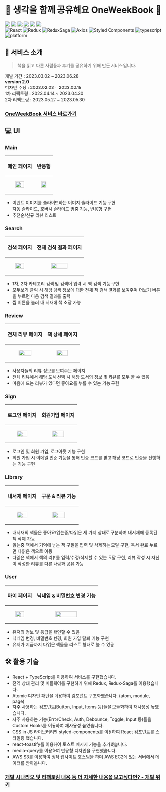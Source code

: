<h1 align="center">📖 생각을 함께 공유해요 OneWeekBook 📖</h1>
<div>
<img src="https://img.shields.io/badge/React-61DAFB?style=flat-square&logo=React&logoColor=white"/>
<img src="https://img.shields.io/badge/Redux-764ABC?style=flat-square&logo=Redux&logoColor=white"/>
<img src="https://img.shields.io/badge/Redux Saga-47A248?style=flat-square&logo=Redux-Saga&logoColor=white"/>
<img src="https://img.shields.io/badge/TypeScript-blue?style=flat-square&logo=TypeScript&logoColor=white"/>
<img src="https://img.shields.io/badge/Webpack-8DD6F9?style=flat-square&logo=Webpack&logoColor=white"/>
<img src="https://img.shields.io/badge/Amazon S3-232F3E?style=flat-square&logo=Amazon AWS&logoColor=white"/>
<div>
<img alt="React" src="https://img.shields.io/badge/React-18.2.0-red.svg"> <img alt="Redux" src="https://img.shields.io/badge/Redux-7.2.6-9cf.svg"> <img alt="ReduxSaga" src="https://img.shields.io/badge/Redux Saga-1.1.3-9cf.svg">  <img alt="Axios" src="https://img.shields.io/badge/Axios-0.26.1-red.svg"> <img alt="Styled Components" src="https://img.shields.io/badge/Styled Components-5.3.5-green.svg"> <img alt="typescript" src="https://img.shields.io/badge/typescript-4.7.4-blue.svg"> <img alt="platform" src="https://img.shields.io/badge/platform-Web-orange.svg">
  
## 👦 서비스 소개

> 책을 읽고 다른 사람들과 후기를 공유하기 위해 만든 서비스입니다.
  
개발 기간 : 2023.03.02 ~ 2023.06.28  
**version 2.0**  
디자인 수정 : 2023.02.03 ~ 2023.02.15  
1차 리팩토링 : 2023.04.14 ~ 2023.04.30  
2차 리팩토링 : 2023.05.27 ~ 2023.05.30  

### [OneWeekBook 서비스 바로가기](http://oneweekbook.s3-website.ap-northeast-2.amazonaws.com/)

## 💻 UI

### Main

|<p align="center">메인 페이지</p>|<p align="center">반응형</p>|
|------|------|
|<p align="center"><img src="https://github.com/OneWeekBook/OneWeekBook_FE/assets/49552804/ce308004-1aa8-4491-b6ec-2d6578874747.gif" width=60%/></p> |<p align="center"><img src="https://github.com/OneWeekBook/OneWeekBook_FE/assets/49552804/9a06ef3e-8c2a-446a-9710-a098aa8ce709.gif" width=60%/></p> |

- 이벤트 이미지를 슬라이드하는 이미지 슬라이드 기능 구현  
  자동 슬라이드, 호버시 슬라이드 멈춤 기능, 반응형 구현
- 추천순/신규 리뷰 리스트 
  
### Search
  
|<p align="center">검색 페이지</p>|<p align="center">전체 검색 결과 페이지</p>|
|------|------|
|<p align="center"><img src="https://github.com/OneWeekBook/OneWeekBook_FE/assets/49552804/dd00aefb-26a4-48d8-9c71-3f4adb05409a.gif" width=60%/></p> |<p align="center"><img src="https://github.com/OneWeekBook/OneWeekBook_FE/assets/49552804/82d84c5c-c7d1-4b66-ba46-a89b9ae34ba8.gif" width=60%/></p> |
  
- 1차, 2차 카테고리 검색 및 검색어 입력 시 책 검색 기능 구현
- 모두보기 클릭 시 해당 검색 정보에 대한 전체 책 검색 결과를 보여주며 더보기 버튼을 누르면 다음 검색 결과를 출력
- 찜 버튼을 눌러 내 서재에 책 소장 가능
  
### Review
|<p align="center">전체 리뷰 페이지</p>|<p align="center">책 상세 페이지</p>|
|------|------|
|<p align="center"><img src="https://github.com/OneWeekBook/OneWeekBook_FE/assets/49552804/14df81ef-79f2-4df7-9463-be297e8b3cf9.gif" width=60%/></p> |<p align="center"><img src="https://github.com/OneWeekBook/OneWeekBook_FE/assets/49552804/69170cb4-6368-4dc6-889d-cec7d552556c.gif" width=60%/></p> |
  
- 사용자들의 리뷰 정보를 보여주는 페이지
- 전체 리뷰에서 해당 도서 선택 시 해당 도서의 정보 및 리뷰를 모두 볼 수 있음
- 마음에 드는 리뷰가 있다면 좋아요를 누를 수 있는 기능 구현
  
### Sign
|<p align="center">로그인 페이지</p>|<p align="center">회원가입 페이지</p>|
|------|------|
|<p align="center"><img src="https://github.com/OneWeekBook/OneWeekBook_FE/assets/49552804/7be05ca2-583a-4167-bc57-1563defa988e.gif" width=60%/></p> |<p align="center"><img src="https://github.com/OneWeekBook/OneWeekBook_FE/assets/49552804/c2570930-2a39-4b79-9308-97f5f8013843.gif" width=60%/></p> |
  
- 로그인 및 회원 가입, 로그아웃 기능 구현
- 회원 가입 시 이메일 인증 기능을 통해 인증 코드를 받고 해당 코드로 인증을 진행하는 기능 구현

### Library
|<p align="center">내서재 페이지</p>|<p align="center">구문 & 리뷰 기능</p>|
|------|------|
|<p align="center"><img src="https://github.com/OneWeekBook/OneWeekBook_FE/assets/49552804/d0edbf2a-d333-4d89-9042-a570bd1c6d72.gif" width=60%/></p> |<p align="center"><img src="https://github.com/OneWeekBook/OneWeekBook_FE/assets/49552804/a5af71cf-9260-4574-a0e3-4ac6ee33575b.gif" width=60%/></p> |
  
- 내서재의 책들은 좋아요/읽는중/다읽은 세 가지 상태로 구분하며 내서재에 등록된 책 삭제 가능
- 읽는중 책에서 기억에 남는 책 구절을 입력 및 삭제하는 모달 구현, 독서 완료 누르면 다읽은 책으로 이동
- 다읽은 책에서 책의 리뷰를 입력/수정/삭제할 수 있는 모달 구현, 리뷰 작성 시 자신이 작성한 리뷰를 다른 사람과 공유 가능

### User
|<p align="center">마이 페이지</p>|<p align="center">닉네임 & 비밀번호 변경 기능</p>|
|------|------|
|<p align="center"><img src="https://github.com/OneWeekBook/OneWeekBook_FE/assets/49552804/173b24ed-c66d-4c3c-bc2c-8377c259c754.gif" width=60%/></p> |<p align="center"><img src="https://github.com/OneWeekBook/OneWeekBook_FE/assets/49552804/d7002130-79eb-4a63-bd00-939cb682faf6.gif" width=60%/></p> |
  
- 유저의 정보 및 등급을 확인할 수 있음
- 닉네임 변경, 비밀번호 변경, 회원 가입 탈퇴 기능 구현
- 유저가 지금까지 다읽은 책들을 리스트 형태로 볼 수 있음
  
## 🛠 활용 기술

- React + TypeScript를 이용하여 서비스를 구현했습니다.
- 전역 상태 관리 및 미들웨어를 구현하기 위해 Redux, Redux-Saga를 이용했습니다.  
- Atomic 디자인 패턴을 이용하여 컴포넌트 구조화했습니다. (atom, module, page)  
- 자주 사용하는 컴포넌트(Button, Input, Items 등)들을 모듈화하여 재사용성 높였습니다.
- 자주 사용하는 기능(ErrorCheck, Auth, Debounce, Toggle, Input 등)들을 Custom Hooks를 이용하여 재사용성 높였습니다.
- CSS in JS 라이브러리인 styled-components를 이용하여 React 컴포넌트를 스타일링 했습니다.
- react-toastify를 이용하여 토스트 메시지 기능을 추가했습니다. 
- media-query를 이용하여 반응형 디자인을 구현했습니다.
- AWS S3를 이용하여 정적 웹사이트 호스팅을 하며 AWS EC2에 있는 서버에서 데이터를 받아옵니다.

### [개발 시나리오 및 리팩토링 내용 등 더 자세한 내용을 보고싶다면? - 개발 위키](https://github.com/OneWeekBook/OneWeekBook_FE/wiki)
